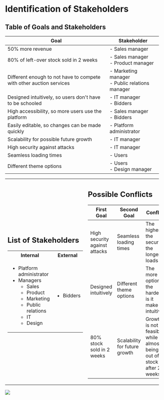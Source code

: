# Identification of Stakeholders
## Table of Goals and Stakeholders
| Goal                                                                | Stakeholder                                       |
| ------------------------------------------------------------------- | ------------------------------------------------- |
| 50% more revenue                                                    | - Sales manager                                   |
| 80% of left-over stock sold in 2 weeks                              | - Sales manager<br>- Product manager              |
| Different enough to not have to compete with other auction services | - Marketing manager<br>- Public relations manager |
| Designed intuitively, so users don't have to be schooled            | - IT manager<br>- Bidders                         |
| High accessibility, so more users use the platform                  | - Sales manager<br>- Bidders                      |
| Easily editable, so changes can be made quickly                     | - Platform administrator                          |
| Scalability for possible future growth                              | - IT manager                                      |
| High security against attacks                                       | - IT manager                                      |
| Seamless loading times                                              | - Users                                           |
| Different theme options                                             | - Users<br>- Design manager                       |

<table><tr><td>

## List of Stakeholders
<table><tr><th>Internal</th><th>External</th></tr><tr><td>

- Platform administrator
- Managers
  - Sales
  - Product
  - Marketing
  - Public relations
  - IT
  - Design

</td><td>

- Bidders

</td></tr></table></td><td>

## Possible Conflicts
| First Goal                    | Second Goal                   | Conflict                                                             |
| ----------------------------- | ----------------------------- | -------------------------------------------------------------------- |
| High security against attacks | Seamless loading times        | The higher the security, the longer it loads                         |
| Designed intuitively          | Different theme options       | The more options, the harder it is it make it intuitive              |
| 80% stock sold in 2 weeks     | Scalability for future growth | Growth is not feasible while almost being out of stock after 2 weeks |

</td></tr></table>

![](./stakeholderdiagram.png)